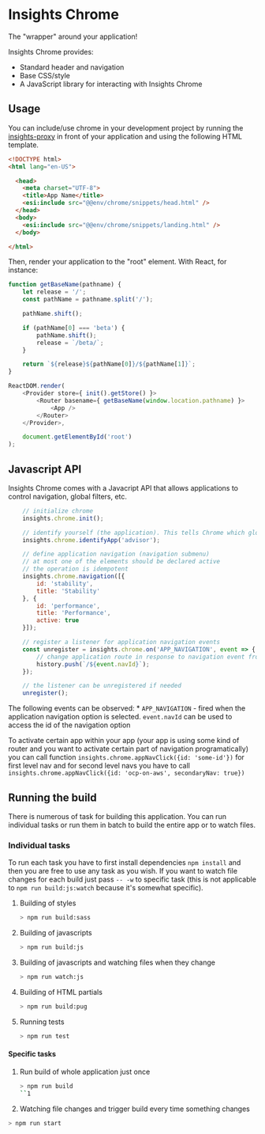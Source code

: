 # Insights Chrome

The "wrapper" around your application!

Insights Chrome provides:

* Standard header and navigation
* Base CSS/style
* A JavaScript library for interacting with Insights Chrome

## Usage

You can include/use chrome in your development project by running the [insights-proxy](https://github.com/RedHatInsights/insights-proxy) in front of your application and using the following HTML template.

```html
<!DOCTYPE html>
<html lang="en-US">

  <head>
    <meta charset="UTF-8">
    <title>App Name</title>
    <esi:include src="@@env/chrome/snippets/head.html" />
  </head>
  <body>
    <esi:include src="@@env/chrome/snippets/landing.html" />
  </body>

</html>
```

Then, render your application to the "root" element. With React, for instance:

```js
function getBaseName(pathname) {
    let release = '/';
    const pathName = pathname.split('/');

    pathName.shift();

    if (pathName[0] === 'beta') {
        pathName.shift();
        release = `/beta/`;
    }

    return `${release}${pathName[0]}/${pathName[1]}`;
}

ReactDOM.render(
    <Provider store={ init().getStore() }>
        <Router basename={ getBaseName(window.location.pathname) }>
            <App />
        </Router>
    </Provider>,

    document.getElementById('root')
);

```

## Javascript API

Insights Chrome comes with a Javacript API that allows applications to control navigation, global filters, etc.

```js
    // initialize chrome
    insights.chrome.init();

    // identify yourself (the application). This tells Chrome which global navigation element should be active
    insights.chrome.identifyApp('advisor');

    // define application navigation (navigation submenu)
    // at most one of the elements should be declared active
    // the operation is idempotent
    insights.chrome.navigation([{
        id: 'stability',
        title: 'Stability'
    }, {
        id: 'performance',
        title: 'Performance',
        active: true
    }]);

    // register a listener for application navigation events
    const unregister = insights.chrome.on('APP_NAVIGATION', event => {
        // change application route in response to navigation event from Chrome
        history.push(`/${event.navId}`);
    });

    // the listener can be unregistered if needed
    unregister();
```

The following events can be observed:
    * `APP_NAVIGATION` - fired when the application navigation option is selected. `event.navId` can be used to access the id of the navigation option

To activate certain app within your app (your app is using some kind of router and you want to activate certain part of navigation programatically) you can call function `insights.chrome.appNavClick({id: 'some-id'})` for first level nav and for second level navs you have to call `insights.chrome.appNavClick({id: 'ocp-on-aws', secondaryNav: true})`

## Running the build

There is numerous of task for building this application. You can run individual tasks or run them in batch to build the
entire app or to watch files.

### Individual tasks

To run each task you have to first install dependencies `npm install` and then you are free to use any task as you wish.
If you want to watch file changes for each build just pass `-- -w` to specific task (this is not applicable to
`npm run build:js:watch` because it's somewhat specific).

1. Building of styles

    ```bash
    > npm run build:sass
    ```

2. Building of javascripts

    ```bash
    > npm run build:js
    ```

3. Building of javascripts and watching files when they change

    ```bash
    > npm run watch:js
    ```

4. Building of HTML partials

    ```bash
    > npm run build:pug
    ```

5. Running tests

    ```bash
    > npm run test
    ```

#### Specific tasks

1. Run build of whole application just once

    ```bash
    > npm run build
    ``1

2. Watching file changes and trigger build every time something changes

```bash
> npm run start
```